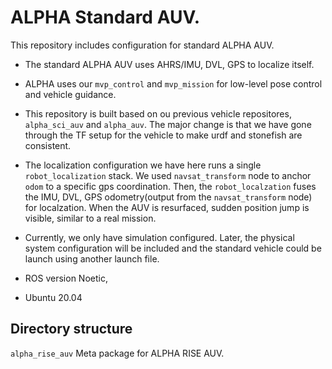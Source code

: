 # ALPHA Standard AUV.


This repository includes configuration for standard ALPHA AUV.
- The standard ALPHA AUV uses AHRS/IMU, DVL, GPS to localize itself.
- ALPHA uses our `mvp_control` and `mvp_mission` for low-level pose control and vehicle guidance.
- This repository is built based on ou previous vehicle repositores, `alpha_sci_auv` and `alpha_auv`. The major change is that we have gone through the TF setup for the vehicle to make urdf and stonefish are consistent.
- The localization configuration we have here runs a single `robot_localization` stack. We used `navsat_transform` node to anchor `odom` to a specific gps coordination. Then, the `robot_localzation` fuses the IMU, DVL, GPS odometry(output from the `navsat_transform` node) for localzation. When the AUV is resurfaced, sudden position jump is visible, similar to a real mission.
- Currently, we only have simulation configured. Later, the physical system configuration will be included and the standard vehicle could be launch using another launch file.


- ROS version Noetic,
- Ubuntu 20.04


## Directory structure
`alpha_rise_auv`
Meta package for ALPHA RISE AUV.